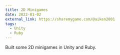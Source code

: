 ```yaml
---
title: 2D Minigames
date: 2022-01-02
external_link: https://sharemygame.com/@aiken2001
tags:
  - Unity
  - Ruby
---
```


Built some 2D minigames in Unity and Ruby.

<!--more-->
